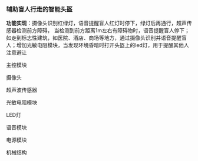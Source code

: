 ### 辅助盲人行走的智能头盔

**功能实现**：摄像头识别红绿灯，语音提醒盲人红灯时停下，绿灯后再通行，超声传感器检测前方障碍， 当检测到前方距离1m左右有障碍物时，语音提醒盲人停下；如走到标志性建筑，如医院、酒店、商场等地方，通过摄像头识别并语音提醒盲人；增加光敏电阻模块，当发现环境昏暗时打开头盔上的led灯，用于提醒其他人注意避让

主控模块

摄像头

超声波传感器

光敏电阻模块

LED灯

语音模块

电源模块

机械结构


